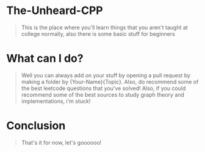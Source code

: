 # The-Unheard-CPP
> This is the place where you'll learn things that you aren't taught at college normally, also there is some basic stuff for beginners

# What can I do?
> Well you can always add on your stuff by opening a pull request by making a folder by {Your-Name}{Topic}.
> Also, do recommend some of the best leetcode questions that you've solved!
> Also, if you could recommend some of the best sources to study graph theory and implementations, i'm stuck!

# Conclusion
> That's it for now, let's goooooo!
